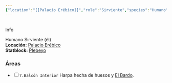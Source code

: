 ```yaml
---
{"location":"[[Palacio Erébico]]","role":"Sirviente","species":"Humano","pronouns":"él","reference":"","description":"Humano Sirviente (él)","statblock":"[[Plebeyo]]","patron":"","type":"Personas","dg-publish":false,"dg-publish-dm":true,"permalink":"/personas/el-bardo/","dgPassFrontmatter":true}
---
```


<p><span><div data-callout-metadata="" data-callout-fold="" data-callout="info" class="callout node-insert-event"><div class="callout-title" dir="auto"><div class="callout-icon"><svg width="16" height="16"></svg></div><div class="callout-title-inner">Info</div></div><div class="callout-content">
<p dir="auto">Humano Sirviente (él)<br>
<strong>Locación:</strong> <a data-tooltip-position="top" aria-label="Lugares/Palacio Erébico.md" data-href="Lugares/Palacio Erébico.md" href="Lugares/Palacio Erébico.md" class="internal-link" target="_blank" rel="noopener nofollow">Palacio Erébico</a><br>
<strong>Statblock:</strong> <a data-tooltip-position="top" aria-label="Statblocks/Plebeyo.md" data-href="Statblocks/Plebeyo.md" href="Statblocks/Plebeyo.md" class="internal-link" target="_blank" rel="noopener nofollow">Plebeyo</a></p>
</div></div></span></p><h3><span>Áreas</span></h3><div><ul class="contains-task-list"><li data-task=" " class="dataview task-list-item"><input type="checkbox" class="dataview task-list-item-checkbox"><span><code>7.Balcón Interior</code> Harpa hecha de huesos y <a data-tooltip-position="top" aria-label="Personas/El Bardo" data-href="Personas/El Bardo" href="Personas/El Bardo" class="internal-link" target="_blank" rel="noopener nofollow">El Bardo</a>.</span></li></ul></div>